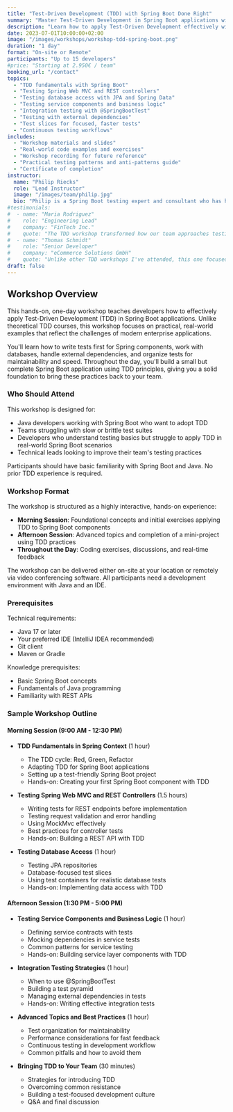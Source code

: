 ```yaml
---
title: "Test-Driven Development (TDD) with Spring Boot Done Right"
summary: "Master Test-Driven Development in Spring Boot applications with practical, real-world examples"
description: "Learn how to apply Test-Driven Development effectively with Spring Boot using industry best practices and real-world examples"
date: 2023-07-01T10:00:00+02:00
image: "/images/workshops/workshop-tdd-spring-boot.png"
duration: "1 day"
format: "On-site or Remote"
participants: "Up to 15 developers"
#price: "Starting at 2.950€ / team"
booking_url: "/contact"
topics:
  - "TDD fundamentals with Spring Boot"
  - "Testing Spring Web MVC and REST controllers"
  - "Testing database access with JPA and Spring Data"
  - "Testing service components and business logic"
  - "Integration testing with @SpringBootTest"
  - "Testing with external dependencies"
  - "Test slices for focused, faster tests"
  - "Continuous testing workflows"
includes:
  - "Workshop materials and slides"
  - "Real-world code examples and exercises"
  - "Workshop recording for future reference"
  - "Practical testing patterns and anti-patterns guide"
  - "Certificate of completion"
instructor:
  name: "Philip Riecks"
  role: "Lead Instructor"
  image: "/images/team/philip.jpg"
  bio: "Philip is a Spring Boot testing expert and consultant who has helped dozens of teams improve their testing practices. He's the author of several courses on testing Spring applications and speaks regularly at conferences on the topic."
#testimonials:
#  - name: "Maria Rodriguez"
#    role: "Engineering Lead"
#    company: "FinTech Inc."
#    quote: "The TDD workshop transformed how our team approaches testing. Philip's practical examples and hands-on exercises gave us immediate, applicable skills we started using the very next day."
#  - name: "Thomas Schmidt"
#    role: "Senior Developer"
#    company: "eCommerce Solutions GmbH"
#    quote: "Unlike other TDD workshops I've attended, this one focused on real-world Spring Boot scenarios we actually encounter daily. The testing patterns section alone was worth the price of admission."
draft: false
---
```


## Workshop Overview

This hands-on, one-day workshop teaches developers how to effectively apply Test-Driven Development (TDD) in Spring Boot applications. Unlike theoretical TDD courses, this workshop focuses on practical, real-world examples that reflect the challenges of modern enterprise applications.

You'll learn how to write tests first for Spring components, work with databases, handle external dependencies, and organize tests for maintainability and speed. Throughout the day, you'll build a small but complete Spring Boot application using TDD principles, giving you a solid foundation to bring these practices back to your team.

### Who Should Attend

This workshop is designed for:
- Java developers working with Spring Boot who want to adopt TDD
- Teams struggling with slow or brittle test suites
- Developers who understand testing basics but struggle to apply TDD in real-world Spring Boot scenarios
- Technical leads looking to improve their team's testing practices

Participants should have basic familiarity with Spring Boot and Java. No prior TDD experience is required.

### Workshop Format

The workshop is structured as a highly interactive, hands-on experience:

- **Morning Session**: Foundational concepts and initial exercises applying TDD to Spring Boot components
- **Afternoon Session**: Advanced topics and completion of a mini-project using TDD practices
- **Throughout the Day**: Coding exercises, discussions, and real-time feedback

The workshop can be delivered either on-site at your location or remotely via video conferencing software. All participants need a development environment with Java and an IDE.

### Prerequisites

Technical requirements:
- Java 17 or later
- Your preferred IDE (IntelliJ IDEA recommended)
- Git client
- Maven or Gradle

Knowledge prerequisites:
- Basic Spring Boot concepts
- Fundamentals of Java programming
- Familiarity with REST APIs

### Sample Workshop Outline

#### Morning Session (9:00 AM - 12:30 PM)

- **TDD Fundamentals in Spring Context** (1 hour)
  - The TDD cycle: Red, Green, Refactor
  - Adapting TDD for Spring Boot applications
  - Setting up a test-friendly Spring Boot project
  - Hands-on: Creating your first Spring Boot component with TDD

- **Testing Spring Web MVC and REST Controllers** (1.5 hours)
  - Writing tests for REST endpoints before implementation
  - Testing request validation and error handling
  - Using MockMvc effectively
  - Best practices for controller tests
  - Hands-on: Building a REST API with TDD

- **Testing Database Access** (1 hour)
  - Testing JPA repositories
  - Database-focused test slices
  - Using test containers for realistic database tests
  - Hands-on: Implementing data access with TDD

#### Afternoon Session (1:30 PM - 5:00 PM)

- **Testing Service Components and Business Logic** (1 hour)
  - Defining service contracts with tests
  - Mocking dependencies in service tests
  - Common patterns for service testing
  - Hands-on: Building service layer components with TDD

- **Integration Testing Strategies** (1 hour)
  - When to use @SpringBootTest
  - Building a test pyramid
  - Managing external dependencies in tests
  - Hands-on: Writing effective integration tests

- **Advanced Topics and Best Practices** (1 hour)
  - Test organization for maintainability
  - Performance considerations for fast feedback
  - Continuous testing in development workflow
  - Common pitfalls and how to avoid them

- **Bringing TDD to Your Team** (30 minutes)
  - Strategies for introducing TDD
  - Overcoming common resistance
  - Building a test-focused development culture
  - Q&A and final discussion
